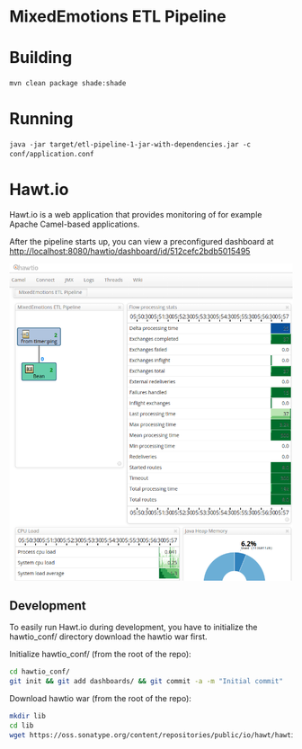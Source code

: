 # MixedEmotions ETL Pipeline

# Building
`mvn clean package shade:shade`

# Running
`java -jar target/etl-pipeline-1-jar-with-dependencies.jar -c conf/application.conf`


# Hawt.io
Hawt.io is a web application that provides monitoring of for example Apache Camel-based applications.

After the pipeline starts up, you can view a preconfigured dashboard at [http://localhost:8080/hawtio/dashboard/id/512cefc2bdb5015495](http://localhost:8080/hawtio/dashboard/id/512cefc2bdb5015495)

![Hawt.io dashboard screenshot](docs/img/hawtio.png)

## Development
To easily run Hawt.io during development, you have to initialize the hawtio_conf/ directory download the hawtio war first.

Initialize hawtio_conf/ (from the root of the repo):

```bash
cd hawtio_conf/
git init && git add dashboards/ && git commit -a -m "Initial commit"
```

Download hawtio war (from the root of the repo):

```bash
mkdir lib
cd lib
wget https://oss.sonatype.org/content/repositories/public/io/hawt/hawtio-default/1.4.52/hawtio-default-1.4.52.war
```

